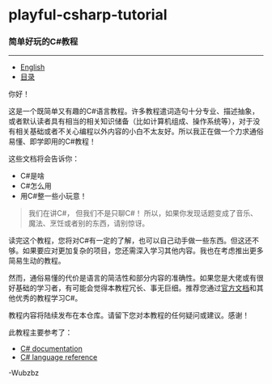 # playful-csharp-tutorial

### 简单好玩的C#教程

---

- [English](/en-README.md) 
- [目录](/Contents.md)

你好！

这是一个既简单又有趣的C#语言教程。许多教程遣词造句十分专业、描述抽象，或者默认读者具有相当的相关知识储备（比如计算机组成、操作系统等），对于没有相关基础或者不关心编程以外内容的小白不太友好。所以我正在做一个力求通俗易懂、即学即用的C#教程！

这些文档将会告诉你：

+ C#是啥
+ C#怎么用
+ 用C#整一些小玩意！

> 我们在讲C#， 但我们不是只聊C#！ 所以，如果你发现话题变成了音乐、魔法、烹饪或者别的东西，请别惊讶。

读完这个教程，您将对C#有一定的了解，也可以自己动手做一些东西。但这还不够。如果要应对更加复杂的项目，您还需深入学习其他内容。我也在考虑推出更多简易生动的教程。

然而，通俗易懂的代价是语言的简洁性和部分内容的准确性。如果您是大佬或有很好基础的学习者，有可能会觉得本教程冗长、事无巨细。推荐您通过[官方文档](https://learn.microsoft.com/en-us/dotnet/csharp/)和其他优秀的教程学习C#。

教程内容将陆续发布在本仓库。请留下您对本教程的任何疑问或建议。感谢！

此教程主要参考了：

- [C# documentation](https://learn.microsoft.com/en-us/dotnet/csharp/tour-of-csharp/)
- [C# language reference](https://learn.microsoft.com/en-us/dotnet/csharp/language-reference/)

-Wubzbz
